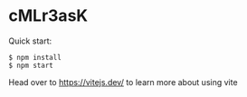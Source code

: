 # cMLr3asK

Quick start:

```
$ npm install
$ npm start
````

Head over to https://vitejs.dev/ to learn more about using vite